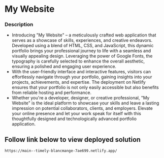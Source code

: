# My Website

### Description
- Introducing "My Website" – a meticulously crafted web application that serves as a showcase of skills, experiences, and creative endeavors. Developed using a blend of HTML, CSS, and JavaScript, this dynamic portfolio brings your professional journey to life with a seamless and visually appealing design. Leveraging the power of Google Fonts, the typography is carefully selected to enhance the overall aesthetic, ensuring a polished and engaging user experience.
- With the user-friendly interface and interactive features, visitors can effortlessly navigate through your portfolio, gaining insights into your projects, achievements, and expertise. The deployment on Netlify ensures that your portfolio is not only easily accessible but also benefits from reliable hosting and performance.
- Whether you're a developer, designer, or creative professional, "My Website" is the ideal platform to showcase your skills and leave a lasting impression on potential collaborators, clients, and employers. Elevate your online presence and let your work speak for itself with this thoughtfully designed and technologically advanced portfolio application.

## Follow link below to view deployed solution

```
https://main--timely-blancmange-7ae699.netlify.app/
```
